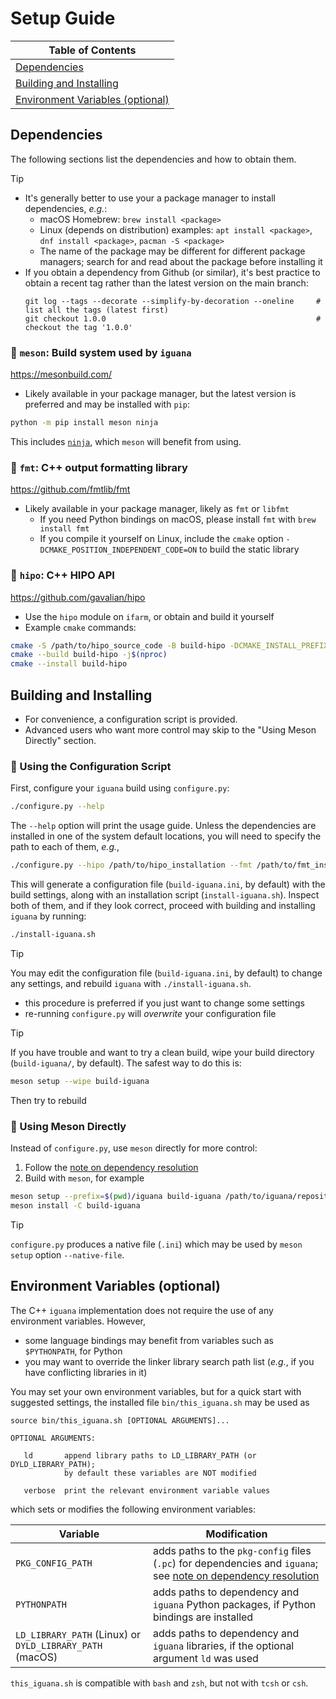 # Setup Guide

| **Table of Contents** |
| --- |
| [Dependencies](#dependencies) |
| [Building and Installing](#building) |
| [Environment Variables (optional)](#env) |

<a name="dependencies"></a>
## Dependencies

The following sections list the dependencies and how to obtain them.

> [!TIP]
> - It's generally better to use your a package manager to install dependencies, _e.g._:
>   - macOS Homebrew: `brew install <package>`
>   - Linux (depends on distribution) examples: `apt install <package>`, `dnf install <package>`, `pacman -S <package>`
>   - The name of the package may be different for different package managers; search for and read about the package before installing it
> - If you obtain a dependency from Github (or similar), it's best practice to obtain a recent tag rather than the latest version on the main branch:
>   ```
>   git log --tags --decorate --simplify-by-decoration --oneline     # list all the tags (latest first)
>   git checkout 1.0.0                                               # checkout the tag '1.0.0'
>   ```

### :large_orange_diamond: `meson`: Build system used by `iguana`
<https://mesonbuild.com/>
- Likely available in your package manager, but the latest version is preferred and may be installed with `pip`:
```bash
python -m pip install meson ninja
```
This includes [`ninja`](https://ninja-build.org/), which `meson` will benefit from using. 

### :large_orange_diamond: `fmt`: C++ output formatting library
<https://github.com/fmtlib/fmt>
- Likely available in your package manager, likely as `fmt` or `libfmt`
  - If you need Python bindings on macOS, please install `fmt` with `brew install fmt`
  - If you compile it yourself on Linux, include the `cmake` option `-DCMAKE_POSITION_INDEPENDENT_CODE=ON` to build the static library

### :large_orange_diamond: `hipo`: C++ HIPO API
<https://github.com/gavalian/hipo>
- Use the `hipo` module on `ifarm`, or obtain and build it yourself
- Example `cmake` commands:
```bash
cmake -S /path/to/hipo_source_code -B build-hipo -DCMAKE_INSTALL_PREFIX=/path/to/hipo_installation
cmake --build build-hipo -j$(nproc)
cmake --install build-hipo
```

<a name="building"></a>
## Building and Installing

- For convenience, a configuration script is provided.
- Advanced users who want more control may skip to the "Using Meson Directly" section.

### :large_blue_diamond: Using the Configuration Script

First, configure your `iguana` build using `configure.py`:
```bash
./configure.py --help
```
The `--help` option will print the usage guide.
Unless the dependencies are installed in one of the system default locations, you will need to specify the path to each of them, _e.g._,
```bash
./configure.py --hipo /path/to/hipo_installation --fmt /path/to/fmt_installation
```
This will generate a configuration file (`build-iguana.ini`, by default) with the build settings, along with an installation script (`install-iguana.sh`).
Inspect both of them, and if they look correct, proceed with building and installing `iguana` by running:
```bash
./install-iguana.sh
```

> [!TIP]
> You may edit the configuration file (`build-iguana.ini`, by default) to
> change any settings, and rebuild `iguana` with `./install-iguana.sh`.
> - this procedure is preferred if you just want to change some settings
> - re-running `configure.py` will _overwrite_ your configuration file

> [!TIP]
> If you have trouble and want to try a clean build, wipe your build directory (`build-iguana/`, by default). The safest
> way to do this is:
> ```bash
> meson setup --wipe build-iguana
> ```
> Then try to rebuild

### :large_blue_diamond: Using Meson Directly

Instead of `configure.py`, use `meson` directly for more control:

1. Follow the [note on dependency resolution](dependency_resolution.md)
2. Build with `meson`, for example
```bash
meson setup --prefix=$(pwd)/iguana build-iguana /path/to/iguana/repository
meson install -C build-iguana
```

> [!TIP]
> `configure.py` produces a native file (`.ini`) which may be used by `meson setup` option `--native-file`.


<a name="env"></a>
## Environment Variables (optional)
The C++ `iguana` implementation does not require the use of any environment variables. However,
- some language bindings may benefit from variables such as `$PYTHONPATH`, for Python
- you may want to override the linker library search path list (_e.g._, if you have conflicting libraries in it)

You may set your own environment variables, but for a quick start with suggested settings,
the installed file `bin/this_iguana.sh` may be used as
```
source bin/this_iguana.sh [OPTIONAL ARGUMENTS]...

OPTIONAL ARGUMENTS:

   ld       append library paths to LD_LIBRARY_PATH (or DYLD_LIBRARY_PATH);
            by default these variables are NOT modified

   verbose  print the relevant environment variable values
```

which sets or modifies the following environment variables:

| Variable                                                 | Modification                                                                                                                              |
| ---                                                      | ---                                                                                                                                       |
| `PKG_CONFIG_PATH`                                        | adds paths to the `pkg-config` files (`.pc`) for dependencies and `iguana`; see [note on dependency resolution](dependency_resolution.md) |
| `PYTHONPATH`                                             | adds paths to dependency and `iguana` Python packages, if Python bindings are installed                                                   |
| `LD_LIBRARY_PATH` (Linux) or `DYLD_LIBRARY_PATH` (macOS) | adds paths to dependency and `iguana` libraries, if the optional argument `ld` was used                                                   |

`this_iguana.sh` is compatible with `bash` and `zsh`, but not with `tcsh` or `csh`.
